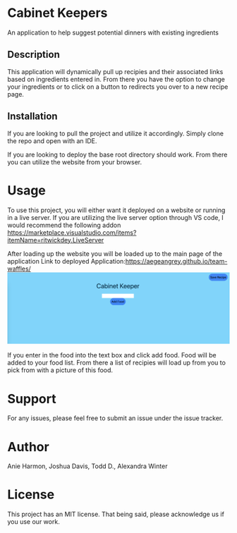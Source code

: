 # Cabinet Keepers

An application to help suggest potential dinners with existing ingredients

## Description

This application will dynamically pull up recipies and their associated links based on ingredients entered in.
From there you have the option to change your ingredients or to click on a button to redirects you over to a new recipe page.

## Installation

If you are looking to pull the project and utilize it accordingly.
Simply clone the repo and open with an IDE.

If you are looking to deploy the base root directory should work.
From there you can utilize the website from your browser.

# Usage

To use this project, you will either want it deployed on a website or running in a live server.
If you are utilizing the live server option through VS code, I would recommend the following addon https://marketplace.visualstudio.com/items?itemName=ritwickdey.LiveServer

After loading up the website you will be loaded up to the main page of the application
Link to deployed Application:https://aegeangrey.github.io/team-waffles/
![alt text](https://github.com/AegeanGrey/team-waffles/blob/main/assets/pictures/Title.png)

If you enter in the food into the text box and click add food.
Food will be added to your food list.
From there a list of recipies will load up from you to pick from with a picture of this food.

# Support

For any issues, please feel free to submit an issue under the issue tracker.

# Author

Anie Harmon, Joshua Davis, Todd D., Alexandra Winter

# License

This project has an MIT license.
That being said, please acknowledge us if you use our work.
